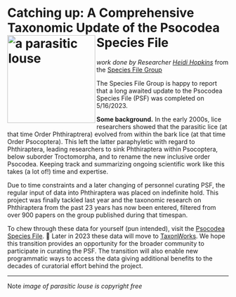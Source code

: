 # Catching up: A Comprehensive Taxonomic Update of the Psocodea Species File<img src="https://sfg.taxonworks.org/s/51uqvz" width="200" align="left" title="a parasitic louse">
_work done by Researcher [Heidi Hopkins](https://orcid.org/0000-0003-0961-4554)_ from the [Species File Group](https://speciesfilegroup.org/)

The Species File Group is happy to report that a long awaited update to the Psocodea Species File (PSF) was completed on 5/16/2023. 

**Some background.** In the early 2000s, lice researchers showed that the parasitic lice (at that time Order Phthiraptrera) evolved from within the bark lice 
(at that time Order Psocoptera). This left the latter paraphyletic with regard to Phthiraptera, leading researchers to sink Phthiraptera within Psocoptera, below suborder Troctomorpha,
and to rename the new inclusive order Psocodea. Keeping track and summarizing ongoing scientific work like this takes (a lot of!) time and expertise. 

Due to time constraints and a later changing of personnel curating PSF, the regular input of data into Phthiraptera was placed on indefinite hold. 
This project was finally tackled last year and the taxonomic research on Phthiraptera from the past 23 years has now been entered, filtered from over 900 papers
on the group published during that timespan. 

To chew through these data for yourself (pun intended), visit the [Psocodea Species File](http://psocodea.speciesfile.org/HomePage/Psocodea/HomePage.aspx). 
📢 Later in 2023 these data will move to [TaxonWorks](https://taxonworks.org). We hope this transition provides an opportunity for the broader community to participate 
in curating the PSF. The transition will also enable new programmatic ways to access the data giving additional benefits to the decades of curatorial effort behind the project. 

---

Note _image of parasitic louse is copyright free_
